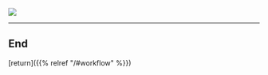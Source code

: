 ![](https://img-0.journaldunet.com/wt0lWfq0WssoOQYcSBFbdCQfbb8=/1280x/smart/014303cb41fe43538db400a9f1ab3eca/ccmcms-jdn/11453477.jpg)

---

## End

[return]({{% relref "/#workflow" %}})
